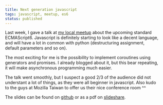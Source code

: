 ```yaml
---
title: Next generation javascript
tags: javascript, meetup, es6
status: published
---
```


Last week, I gave a talk at [my local meetup](http://www.meetup.com/javascript-enthusiasts/events/162274962/) about the upcoming standard ECMAScript6. Javascript is definitely starting to look like a decent language, and will have a lot in common with python (destructuring assignment, default parameters and so on).

The most exciting for me is the possibility to implement coroutines using generators and promises. I already blogged about it, but this bear repeating, it will make asynchronous programming much easier.

The talk went smoothly, but I suspect a good 2/3 of the audience did not understant a lot of things, as they were all beginner in javascript. Also kudo to the guys at Mozilla Taiwan to offer us their nice conference room ^^

The slides can be found on [github](https://github.com/hiddentao/es6-slides) or as a pdf on [slideshare](http://www.slideshare.net/RameshNair6/es6-next-generation-javascript).
